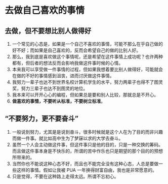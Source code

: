 # 去做自己喜欢的事情


## 去做，但不要想比别人做得好
1. 一个常见的心态是，如果是一个自己不喜欢的事情，可能不那么在乎自己做的好不好；而如果是自己喜欢的，反而会希望自己的做的比别人好。
2. 那么，我到底是喜欢做这个事情呢，还是希望在这件事情上成功呢？也许两种都有，但后者的想法反而会影响我做这件事时候的心情。
3. 本来我可以享受做一件事情的过程，但如果我想着要比别人做得好，可能就会在做的不好的事情感到沮丧，进而讨厌做这件事情。
4. 我努力一辈子也达不到世界名校计算机学生的水平，努力两辈子也得不了图灵奖，努力三辈子也达不到图灵的地位。
5. 我本来可以开开心心的编程，但如果总是要和别人比较，那就总是不开心。
6. **做喜欢的事情，不要听从标准，不要树立标准**。


## “不要努力，更不要奋斗”
1. 一般说到努力，尤其是是说到奋斗，很多时候就是这个人在为了目的而非兴趣而做一件事。就比如高中生为了梦寐以求的大学去奋斗。
2. 虽然一个人会主动做这件事，但这件事只是他的目的，只是一种交换的筹码。而且做这件事本身是不快乐的，所谓的苦中作乐也只是期望的那个目的的预想所带来的。
3. 当然你也不能说这种心态不好，而且也不能完全没有这种心态，人总是要做一些这样的事情。假如让我被 PUA 一年换得财富自由，我也是非常愿意的。
4. 只是觉得，不要在这种路上走得太远。所谓不忘初心。